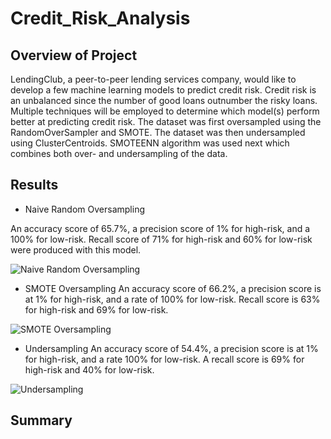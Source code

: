 # Credit_Risk_Analysis
## Overview of Project
LendingClub, a peer-to-peer lending services company, would like to develop a few machine learning models to predict credit risk. Credit risk is an unbalanced since the number of good loans outnumber the risky loans. Multiple techniques will be employed to determine which model(s) perform better at predicting credit risk. The dataset was first oversampled using the RandomOverSampler and SMOTE. The dataset was then undersampled using ClusterCentroids. SMOTEENN algorithm was used next which combines both over- and undersampling of the data.

## Results
* Naive Random Oversampling 

An accuracy score of 65.7%, a precision score of 1% for high-risk, and a 100% for low-risk. Recall score of 71% for high-risk and 60% for low-risk were produced with this model.


![Naive Random Oversampling](https://user-images.githubusercontent.com/67697826/213802447-e8d465fb-2b1a-439a-8850-785516b8e243.png)

* SMOTE Oversampling 
An accuracy score of 66.2%, a precision score is at 1% for high-risk, and a rate of 100% for low-risk. Recall score is 63% for high-risk and 69% for low-risk.

![SMOTE Oversampling](https://user-images.githubusercontent.com/67697826/213803238-2c048ff4-1bfa-4869-afd6-f47202b37e1a.png)

* Undersampling
An accuracy score of 54.4%, a precision score is at 1% for high-risk, and a rate 100% for low-risk. A recall score is 69% for high-risk and 40% for low-risk.

![Undersampling](https://user-images.githubusercontent.com/67697826/213804134-82293315-e678-44cb-a8e9-96593ebfd1a8.png)






## Summary
